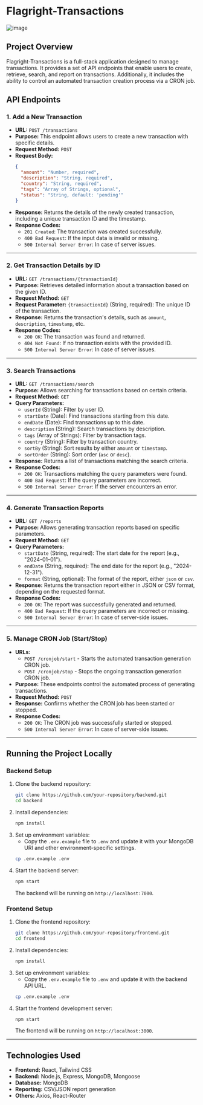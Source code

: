 # Flagright-Transactions

![image](https://github.com/KingSlayr/Flagright-Transactions/assets/55028717/1bf45e97-1a5c-4c2e-b87c-6664d108ed8b)

## Project Overview
Flagright-Transactions is a full-stack application designed to manage transactions. It provides a set of API endpoints that enable users to create, retrieve, search, and report on transactions. Additionally, it includes the ability to control an automated transaction creation process via a CRON job.

## API Endpoints

### 1. Add a New Transaction
- **URL:** `POST /transactions`
- **Purpose:** This endpoint allows users to create a new transaction with specific details.
- **Request Method:** `POST`
- **Request Body:**
    ```json
    {
      "amount": "Number, required",
      "description": "String, required",
      "country": "String, required",
      "tags": "Array of Strings, optional",
      "status": "String, default: 'pending'"
    }
    ```
- **Response:** Returns the details of the newly created transaction, including a unique transaction ID and the timestamp.
- **Response Codes:**
    - `201 Created`: The transaction was created successfully.
    - `400 Bad Request`: If the input data is invalid or missing.
    - `500 Internal Server Error`: In case of server issues.

---

### 2. Get Transaction Details by ID
- **URL:** `GET /transactions/{transactionId}`
- **Purpose:** Retrieves detailed information about a transaction based on the given ID.
- **Request Method:** `GET`
- **Request Parameter:** `{transactionId}` (String, required): The unique ID of the transaction.
- **Response:** Returns the transaction's details, such as `amount`, `description`, `timestamp`, etc.
- **Response Codes:**
    - `200 OK`: The transaction was found and returned.
    - `404 Not Found`: If no transaction exists with the provided ID.
    - `500 Internal Server Error`: In case of server issues.

---

### 3. Search Transactions
- **URL:** `GET /transactions/search`
- **Purpose:** Allows searching for transactions based on certain criteria.
- **Request Method:** `GET`
- **Query Parameters:**
    - `userId` (String): Filter by user ID.
    - `startDate` (Date): Find transactions starting from this date.
    - `endDate` (Date): Find transactions up to this date.
    - `description` (String): Search transactions by description.
    - `tags` (Array of Strings): Filter by transaction tags.
    - `country` (String): Filter by transaction country.
    - `sortBy` (String): Sort results by either `amount` or `timestamp`.
    - `sortOrder` (String): Sort order (`asc` or `desc`).
- **Response:** Returns a list of transactions matching the search criteria.
- **Response Codes:**
    - `200 OK`: Transactions matching the query parameters were found.
    - `400 Bad Request`: If the query parameters are incorrect.
    - `500 Internal Server Error`: If the server encounters an error.

---

### 4. Generate Transaction Reports
- **URL:** `GET /reports`
- **Purpose:** Allows generating transaction reports based on specific parameters.
- **Request Method:** `GET`
- **Query Parameters:**
    - `startDate` (String, required): The start date for the report (e.g., "2024-01-01").
    - `endDate` (String, required): The end date for the report (e.g., "2024-12-31").
    - `format` (String, optional): The format of the report, either `json` or `csv`.
- **Response:** Returns the transaction report either in JSON or CSV format, depending on the requested format.
- **Response Codes:**
    - `200 OK`: The report was successfully generated and returned.
    - `400 Bad Request`: If the query parameters are incorrect or missing.
    - `500 Internal Server Error`: In case of server-side issues.

---

### 5. Manage CRON Job (Start/Stop)
- **URLs:**
    - `POST /cronjob/start` - Starts the automated transaction generation CRON job.
    - `POST /cronjob/stop` - Stops the ongoing transaction generation CRON job.
- **Purpose:** These endpoints control the automated process of generating transactions.
- **Request Method:** `POST`
- **Response:** Confirms whether the CRON job has been started or stopped.
- **Response Codes:**
    - `200 OK`: The CRON job was successfully started or stopped.
    - `500 Internal Server Error`: In case of server-side issues.

---

## Running the Project Locally

### Backend Setup
1. Clone the backend repository:
    ```bash
    git clone https://github.com/your-repository/backend.git
    cd backend
    ```
2. Install dependencies:
    ```bash
    npm install
    ```
3. Set up environment variables:
    - Copy the `.env.example` file to `.env` and update it with your MongoDB URI and other environment-specific settings.
    ```bash
    cp .env.example .env
    ```
4. Start the backend server:
    ```bash
    npm start
    ```
    The backend will be running on `http://localhost:7000`.

### Frontend Setup
1. Clone the frontend repository:
    ```bash
    git clone https://github.com/your-repository/frontend.git
    cd frontend
    ```
2. Install dependencies:
    ```bash
    npm install
    ```
3. Set up environment variables:
    - Copy the `.env.example` file to `.env` and update it with the backend API URL.
    ```bash
    cp .env.example .env
    ```
4. Start the frontend development server:
    ```bash
    npm start
    ```
    The frontend will be running on `http://localhost:3000`.

---

## Technologies Used
- **Frontend:** React, Tailwind CSS
- **Backend:** Node.js, Express, MongoDB, Mongoose
- **Database:** MongoDB
- **Reporting:** CSV/JSON report generation
- **Others:** Axios, React-Router



